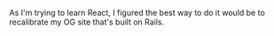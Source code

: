 As I'm trying to learn React, I figured the best way to do it would be to recalibrate my OG site that's built on Rails.